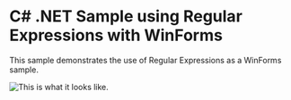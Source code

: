 
# C# .NET Sample using Regular Expressions with WinForms

This sample demonstrates the use of Regular Expressions as a WinForms sample.

![This is what it looks like.](http://polysyncronism.com/wordpress/wp-content/uploads/2013/04/TestRegex-300x171.png)
